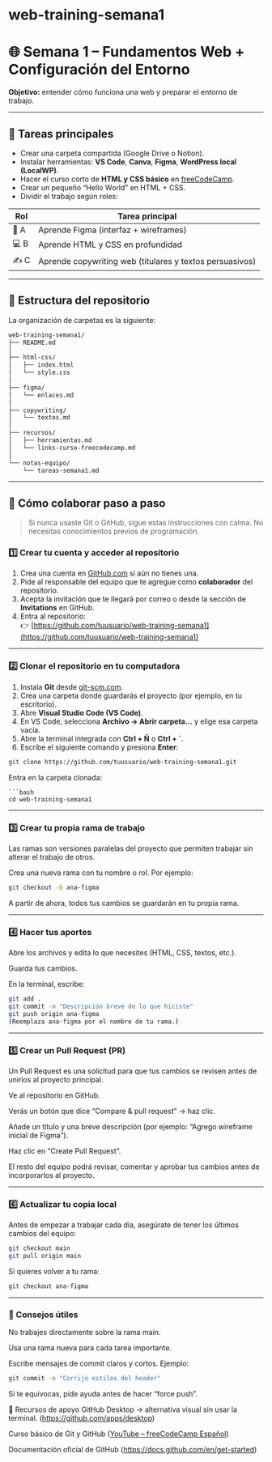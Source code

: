 # web-training-semana1

# 🌐 Semana 1 – Fundamentos Web + Configuración del Entorno

**Objetivo:** entender cómo funciona una web y preparar el entorno de trabajo.

---

## 🧭 Tareas principales
- Crear una carpeta compartida (Google Drive o Notion).
- Instalar herramientas: **VS Code**, **Canva**, **Figma**, **WordPress local (LocalWP)**.
- Hacer el curso corto de **HTML y CSS básico** en [freeCodeCamp](https://www.freecodecamp.org/learn/).
- Crear un pequeño “Hello World” en HTML + CSS.
- Dividir el trabajo según roles:

| Rol | Tarea principal |
|-----|------------------|
| 🧩 A | Aprende Figma (interfaz + wireframes) |
| 💻 B | Aprende HTML y CSS en profundidad |
| ✍️ C | Aprende copywriting web (titulares y textos persuasivos) |

---

## 📁 Estructura del repositorio

La organización de carpetas es la siguiente:

```bash
web-training-semana1/
├── README.md
│
├── html-css/
│   ├── index.html
│   └── style.css
│
├── figma/
│   └── enlaces.md
│
├── copywriting/
│   └── textos.md
│
├── recursos/
│   ├── herramientas.md
│   └── links-curso-freecodecamp.md
│
└── notas-equipo/
    └── tareas-semana1.md

```
---

## 🤝 Cómo colaborar paso a paso

> Si nunca usaste Git o GitHub, sigue estas instrucciones con calma. No necesitas conocimientos previos de programación.

### 1️⃣ Crear tu cuenta y acceder al repositorio
1. Crea una cuenta en [GitHub.com](https://github.com) si aún no tienes una.
2. Pide al responsable del equipo que te agregue como **colaborador** del repositorio.
3. Acepta la invitación que te llegará por correo o desde la sección de **Invitations** en GitHub.
4. Entra al repositorio:  
   👉 [https://github.com/tuusuario/web-training-semana1](https://github.com/tuusuario/web-training-semana1)

---

### 2️⃣ Clonar el repositorio en tu computadora
1. Instala **Git** desde [git-scm.com](https://git-scm.com/downloads).
2. Crea una carpeta donde guardarás el proyecto (por ejemplo, en tu escritorio).
3. Abre **Visual Studio Code (VS Code)**.
4. En VS Code, selecciona **Archivo → Abrir carpeta...** y elige esa carpeta vacía.
5. Abre la terminal integrada con **Ctrl + Ñ** o **Ctrl + `**.
6. Escribe el siguiente comando y presiona **Enter**:

```bash
git clone https://github.com/tuusuario/web-training-semana1.git
```

Entra en la carpeta clonada:

    ```bash
    cd web-training-semana1

---

### 3️⃣ Crear tu propia rama de trabajo
Las ramas son versiones paralelas del proyecto que permiten trabajar sin alterar el trabajo de otros.

Crea una nueva rama con tu nombre o rol. Por ejemplo:

```bash
git checkout -b ana-figma
```

A partir de ahora, todos tus cambios se guardarán en tu propia rama.

---

### 4️⃣ Hacer tus aportes
Abre los archivos y edita lo que necesites (HTML, CSS, textos, etc.).

Guarda tus cambios.

En la terminal, escribe:

```bash
git add .
git commit -m "Descripción breve de lo que hiciste"
git push origin ana-figma
(Reemplaza ana-figma por el nombre de tu rama.)
```

---

### 5️⃣ Crear un Pull Request (PR)
Un Pull Request es una solicitud para que tus cambios se revisen antes de unirlos al proyecto principal.

Ve al repositorio en GitHub.

Verás un botón que dice “Compare & pull request” → haz clic.

Añade un título y una breve descripción (por ejemplo: “Agrego wireframe inicial de Figma”).

Haz clic en “Create Pull Request”.

El resto del equipo podrá revisar, comentar y aprobar tus cambios antes de incorporarlos al proyecto.

---

### 6️⃣ Actualizar tu copia local
Antes de empezar a trabajar cada día, asegúrate de tener los últimos cambios del equipo:

```bash
git checkout main
git pull origin main
```

Si quieres volver a tu rama:

```bash
git checkout ana-figma
```

---

### 💬 Consejos útiles
No trabajes directamente sobre la rama main.

Usa una rama nueva para cada tarea importante.

Escribe mensajes de commit claros y cortos.
Ejemplo:

```bash
git commit -m "Corrijo estilos del header"
```

Si te equivocas, pide ayuda antes de hacer “force push”.

🧠 Recursos de apoyo
GitHub Desktop → alternativa visual sin usar la terminal.    (https://github.com/apps/desktop)

Curso básico de Git y GitHub ([YouTube – freeCodeCamp Español](https://www.youtube.com/watch?v=VdGzPZ31ts8))

Documentación oficial de GitHub (https://docs.github.com/en/get-started)

